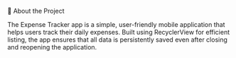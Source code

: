 📱 About the Project



The Expense Tracker app is a simple, user-friendly mobile application that helps users track their daily expenses. Built using RecyclerView for efficient listing, the app ensures that all data is persistently saved even after closing and reopening the application.
